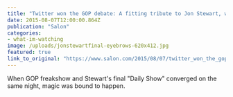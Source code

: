 ```yaml
---
title: "Twitter won the GOP debate: A fitting tribute to Jon Stewart, who made citizen-satirists of us all"
date: 2015-08-07T12:00:00.864Z
publication: "Salon"
categories: 
- what-im-watching
image: /uploads/jonstewartfinal-eyebrows-620x412.jpg
featured: true
link_to_original: "https://www.salon.com/2015/08/07/twitter_won_the_gop_debate_a_fitting_tribute_to_jon_stewart_who_made_citizen_satirists_of_us_all/"
---
```

When GOP freakshow and Stewart's final "Daily Show" converged on the same night, magic was bound to happen.